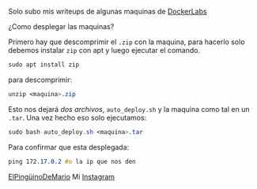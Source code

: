 Solo subo mis writeups de algunas maquinas de [DockerLabs](https://dockerlabs.es)

¿Como desplegar las maquinas?

 Primero hay que descomprimir el `.zip` con la maquina, para hacerlo solo debemos instalar `zip` con apt y luego ejecutar el comando.

```css
sudo apt install zip
```

para descomprimir:

```css
unzip <maquina>.zip
```

Esto nos dejará *dos archivos*, `auto_deploy.sh` y la maquina como tal en un `.tar`. Una vez hecho eso solo ejecutamos:

```css
sudo bash auto_deploy.sh <maquina>.tar
```


Para confirmar que esta desplegada:

```css
ping 172.17.0.2 #o la ip que nos den
```


[ElPingüinoDeMario](https://youtube.com/@ElPinguinoDeMario)
Mi [Instagram](https://instagram.com/macim0_)

